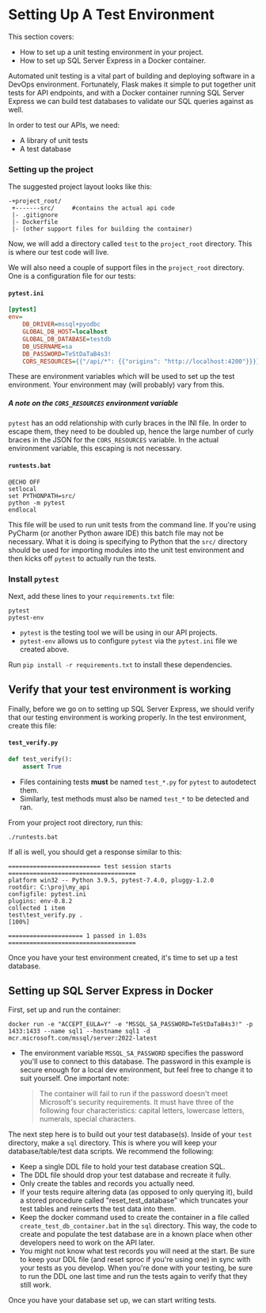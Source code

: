 # Setting Up A Test Environment

This section covers:

* How to set up a unit testing environment in your project.
* How to set up SQL Server Express in a Docker container.

Automated unit testing is a vital part of building and deploying software in a DevOps environment.  Fortunately, Flask makes it simple to put together unit tests for API endpoints, and with a Docker container running SQL Server Express we can build test databases to validate our SQL queries against as well.  

In order to test our APIs, we need:

* A library of unit tests
* A test database

### Setting up the project

The suggested project layout looks like this:

```
-+project_root/
 +-------src/     #contains the actual api code
 |- .gitignore
 |- Dockerfile
 |- (other support files for building the container)
```

Now, we will add a directory called `test` to the `project_root` directory.  This is where our test code will live.

We will also need a couple of support files in the `project_root` directory.  One is a configuration file for our tests:

#### `pytest.ini`

```ini
[pytest]
env=
    DB_DRIVER=mssql+pyodbc
    GLOBAL_DB_HOST=localhost
    GLOBAL_DB_DATABASE=testdb
    DB_USERNAME=sa
    DB_PASSWORD=TeStDaTaB4s3!
    CORS_RESOURCES={{"/api/*": {{"origins": "http://localhost:4200"}}}}
```

These are environment variables which will be used to set up the test environment.  Your environment may (will probably) vary from this.

##### A note on the `CORS_RESOURCES` environment variable

`pytest` has an odd relationship with curly braces in the INI file.  In order to escape them, they need to be doubled up, hence the large number of curly braces in the JSON for the `CORS_RESOURCES` variable.  In the actual environment variable, this escaping is not necessary.

#### `runtests.bat`

```
@ECHO OFF
setlocal
set PYTHONPATH=src/
python -m pytest
endlocal
```

This file will be used to run unit tests from the command line.  If you're using PyCharm (or another Python aware IDE) this batch file may not be necessary.  What it is doing is specifying to Python that the `src/` directory should be used for importing modules into the unit test environment and then kicks off `pytest` to actually run the tests.

### Install `pytest`

Next, add these lines to your `requirements.txt` file:

```
pytest
pytest-env
```

* `pytest` is the testing tool we will be using in our API projects.
* `pytest-env` allows us to configure `pytest` via the `pytest.ini` file we created above.

Run `pip install -r requirements.txt` to install these dependencies.  

## Verify that your test environment is working

Finally, before we go on to setting up SQL Server Express, we should verify that our testing environment is working properly.  In the test environment, create this file:

#### `test_verify.py`

```python
def test_verify():
    assert True
```

* Files containing tests **must** be named `test_*.py` for `pytest` to autodetect them.
* Similarly, test methods must also be named `test_*` to be detected and ran.

From your project root directory, run this:

```
./runtests.bat
```

If all is well, you should get a response similar to this:

```
========================== test session starts ====================================
platform win32 -- Python 3.9.5, pytest-7.4.0, pluggy-1.2.0
rootdir: C:\proj\my_api
configfile: pytest.ini
plugins: env-0.8.2
collected 1 item                                                                                                                                
test\test_verify.py .                                                                                                                       [100%] 

===================== 1 passed in 1.03s ====================================
```

Once you have your test environment created, it's time to set up a test database.

## Setting up SQL Server Express in Docker

First, set up and run the container:

```
docker run -e "ACCEPT_EULA=Y" -e "MSSQL_SA_PASSWORD=TeStDaTaB4s3!" -p 1433:1433 --name sql1 --hostname sql1 -d mcr.microsoft.com/mssql/server:2022-latest
```

* The environment variable `MSSQL_SA_PASSWORD` specifies the password you'll use to connect to this database.  The password in this example is secure enough for a local dev environment, but feel free to change it to suit yourself.  One important note:

  > The container will fail to run if the password doesn't meet Microsoft's security requirements.  It must have three of the following four characteristics:  capital letters, lowercase letters, numerals, special characters.

The next step here is to build out your test database(s).  Inside of your `test` directory, make a `sql` directory.  This is where you will keep your database/table/test data scripts.  We recommend the following:

* Keep a single DDL file to hold your test database creation SQL.
* The DDL file should drop your test database and recreate it fully.
* Only create the tables and records you actually need.
* If your tests require altering data (as opposed to only querying it), build a stored procedure called "reset_test_database" which truncates your test tables and reinserts the test data into them.
* Keep the docker command used to create the container in a file called `create_test_db_container.bat` in the `sql` directory.  This way, the code to create and populate the test database are in a known place when other developers need to work on the API later.
* You might not know what test records you will need at the start.  Be sure to keep your DDL file (and reset sproc if you're using one) in sync with your tests as you develop.  When you're done with your testing, be sure to run the DDL one last time and run the tests again to verify that they still work.

Once you have your database set up, we can start writing tests.
